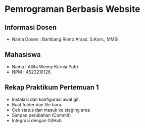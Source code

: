 # Pemrograman Berbasis Website
## Informasi Dosen
- Nama Dosen : Bambang Riono Arsad, S.Kom., MMSI. 
## Mahasiswa
- Nama : Allifa Wenny Kurnia Putri
- NPM : 4523210126
## Rekap Praktikum Pertemuan 1
- Instalasi dan konfigurasi awal git.
- Buat folder dan file baru
- Cek status dan masuk ke staging area
- Simpan perubahan (Commit) 
- Integrasi dengan GitHub